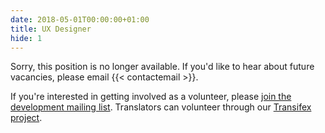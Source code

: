 ```yaml
---
date: 2018-05-01T00:00:00+01:00
title: UX Designer
hide: 1
---
```


Sorry, this position is no longer available. If you'd like to hear about
future vacancies, please email {{< contactemail >}}.

If you're interested in getting involved as a volunteer, please [join
the development mailing
list](https://lists.sourceforge.net/lists/listinfo/briar-devel).
Translators can volunteer through our [Transifex
project](https://transifex.com/otf/briar).
